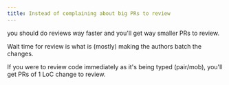 ```yaml
---
title: Instead of complaining about big PRs to review
---
```


you should do reviews way faster and you'll get way smaller PRs to review.

Wait time for review is what is (mostly) making the authors batch the changes.

If you were to review code immediately as it's being typed (pair/mob), you'll get PRs of 1 LoC change to review.
